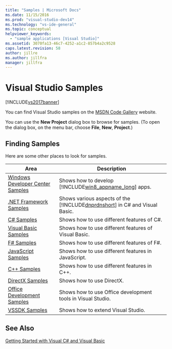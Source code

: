 ```yaml
---
title: "Samples | Microsoft Docs"
ms.date: 11/15/2016
ms.prod: "visual-studio-dev14"
ms.technology: "vs-ide-general"
ms.topic: conceptual
helpviewer_keywords:
  - "sample applications [Visual Studio]"
ms.assetid: 3070fa13-46c7-4252-a1c2-857b4a2c9528
caps.latest.revision: 58
author: jillre
ms.author: jillfra
manager: jillfra
---
```

# Visual Studio Samples
[!INCLUDE[vs2017banner](../includes/vs2017banner.md)]

You can find Visual Studio samples on the [MSDN Code Gallery](https://code.msdn.microsoft.com/) website.

 You can use the **New Project** dialog box to browse for samples. (To open the dialog box, on the menu bar, choose **File**, **New**, **Project**.)

## Finding Samples
 Here are some other places to look for samples.

|Area|Description|
|----------|-----------------|
|[Windows Developer Center Samples](https://code.msdn.microsoft.com/windowsapps/)|Shows how to develop [!INCLUDE[win8_appname_long](../includes/win8-appname-long-md.md)] apps.|
|[.NET Framework Samples](/samples/browse/?products=dotnet)|Shows various aspects of the [!INCLUDE[dnprdnshort](../includes/dnprdnshort-md.md)] in C# and Visual Basic.|
|[C# Samples](/samples/browse/?languages=csharp)|Shows how to use different features of C#.|
|[Visual Basic Samples](/samples/browse/?languages=vb)|Shows how to use different features of Visual Basic.|
|[F# Samples](/samples/browse/?languages=fsharp)|Shows how to use different features of F#.|
|[JavaScript Samples](/samples/browse/?languages=javascript)|Shows how to use different features in JavaScript.|
|[C++ Samples](/samples/browse/?languages=cpp)|Shows how to use different features in C++.|
|[DirectX Samples](/samples/browse/?products=xbox)|Shows how to use DirectX.|
|[Office Development Samples](/samples/browse/?products=office)|Shows how to use Office development tools in Visual Studio. |
|[VSSDK Samples](https://github.com/Microsoft/VSSDK-Extensibility-Samples)|Shows how to extend Visual Studio.|

## See Also
 [Getting Started with Visual C# and Visual Basic](../ide/getting-started-with-visual-csharp-and-visual-basic.md)
